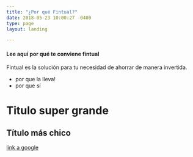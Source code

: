 ```yaml
---
title: "¿Por qué Fintual?"
date: 2018-05-23 10:00:27 -0400
type: page
layout: landing

---
```

#### Lee aquí por qué te conviene fintual

Fintual es la solución para tu necesidad de ahorrar de manera invertida.

* por que la lleva!
* por que sí

# Titulo super grande

## Título más chico

[link a google](https://google.com)